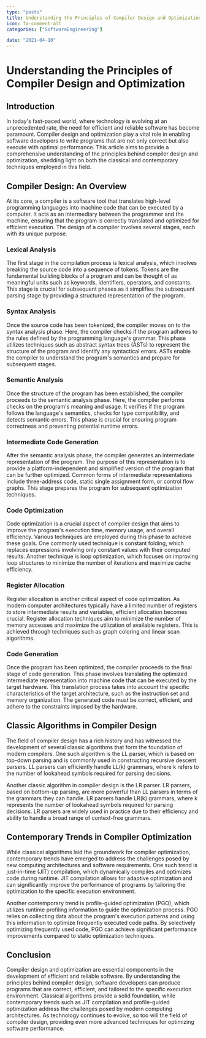 ```yaml
---
type: "posts"
title: Understanding the Principles of Compiler Design and Optimization
icon: fa-comment-alt
categories: ["SoftwareEngineering"]

date: "2021-04-10"
---
```




# Understanding the Principles of Compiler Design and Optimization

## Introduction

In today's fast-paced world, where technology is evolving at an unprecedented rate, the need for efficient and reliable software has become paramount. Compiler design and optimization play a vital role in enabling software developers to write programs that are not only correct but also execute with optimal performance. This article aims to provide a comprehensive understanding of the principles behind compiler design and optimization, shedding light on both the classical and contemporary techniques employed in this field.

## Compiler Design: An Overview

At its core, a compiler is a software tool that translates high-level programming languages into machine code that can be executed by a computer. It acts as an intermediary between the programmer and the machine, ensuring that the program is correctly translated and optimized for efficient execution. The design of a compiler involves several stages, each with its unique purpose.

### Lexical Analysis

The first stage in the compilation process is lexical analysis, which involves breaking the source code into a sequence of tokens. Tokens are the fundamental building blocks of a program and can be thought of as meaningful units such as keywords, identifiers, operators, and constants. This stage is crucial for subsequent phases as it simplifies the subsequent parsing stage by providing a structured representation of the program.

### Syntax Analysis

Once the source code has been tokenized, the compiler moves on to the syntax analysis phase. Here, the compiler checks if the program adheres to the rules defined by the programming language's grammar. This phase utilizes techniques such as abstract syntax trees (ASTs) to represent the structure of the program and identify any syntactical errors. ASTs enable the compiler to understand the program's semantics and prepare for subsequent stages.

### Semantic Analysis

Once the structure of the program has been established, the compiler proceeds to the semantic analysis phase. Here, the compiler performs checks on the program's meaning and usage. It verifies if the program follows the language's semantics, checks for type compatibility, and detects semantic errors. This phase is crucial for ensuring program correctness and preventing potential runtime errors.

### Intermediate Code Generation

After the semantic analysis phase, the compiler generates an intermediate representation of the program. The purpose of this representation is to provide a platform-independent and simplified version of the program that can be further optimized. Common forms of intermediate representations include three-address code, static single assignment form, or control flow graphs. This stage prepares the program for subsequent optimization techniques.

### Code Optimization

Code optimization is a crucial aspect of compiler design that aims to improve the program's execution time, memory usage, and overall efficiency. Various techniques are employed during this phase to achieve these goals. One commonly used technique is constant folding, which replaces expressions involving only constant values with their computed results. Another technique is loop optimization, which focuses on improving loop structures to minimize the number of iterations and maximize cache efficiency.

### Register Allocation

Register allocation is another critical aspect of code optimization. As modern computer architectures typically have a limited number of registers to store intermediate results and variables, efficient allocation becomes crucial. Register allocation techniques aim to minimize the number of memory accesses and maximize the utilization of available registers. This is achieved through techniques such as graph coloring and linear scan algorithms.

### Code Generation

Once the program has been optimized, the compiler proceeds to the final stage of code generation. This phase involves translating the optimized intermediate representation into machine code that can be executed by the target hardware. This translation process takes into account the specific characteristics of the target architecture, such as the instruction set and memory organization. The generated code must be correct, efficient, and adhere to the constraints imposed by the hardware.

## Classic Algorithms in Compiler Design

The field of compiler design has a rich history and has witnessed the development of several classic algorithms that form the foundation of modern compilers. One such algorithm is the LL parser, which is based on top-down parsing and is commonly used in constructing recursive descent parsers. LL parsers can efficiently handle LL(k) grammars, where k refers to the number of lookahead symbols required for parsing decisions.

Another classic algorithm in compiler design is the LR parser. LR parsers, based on bottom-up parsing, are more powerful than LL parsers in terms of the grammars they can handle. LR parsers handle LR(k) grammars, where k represents the number of lookahead symbols required for parsing decisions. LR parsers are widely used in practice due to their efficiency and ability to handle a broad range of context-free grammars.

## Contemporary Trends in Compiler Optimization

While classical algorithms laid the groundwork for compiler optimization, contemporary trends have emerged to address the challenges posed by new computing architectures and software requirements. One such trend is just-in-time (JIT) compilation, which dynamically compiles and optimizes code during runtime. JIT compilation allows for adaptive optimization and can significantly improve the performance of programs by tailoring the optimization to the specific execution environment.

Another contemporary trend is profile-guided optimization (PGO), which utilizes runtime profiling information to guide the optimization process. PGO relies on collecting data about the program's execution patterns and using this information to optimize frequently executed code paths. By selectively optimizing frequently used code, PGO can achieve significant performance improvements compared to static optimization techniques.

## Conclusion

Compiler design and optimization are essential components in the development of efficient and reliable software. By understanding the principles behind compiler design, software developers can produce programs that are correct, efficient, and tailored to the specific execution environment. Classical algorithms provide a solid foundation, while contemporary trends such as JIT compilation and profile-guided optimization address the challenges posed by modern computing architectures. As technology continues to evolve, so too will the field of compiler design, providing even more advanced techniques for optimizing software performance.